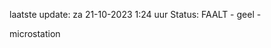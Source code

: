 laatste update: 
za 21-10-2023  1:24   uur 
Status: FAALT - geel - 
<div class="service R">microstation</div>